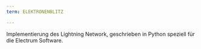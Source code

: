```yaml
---
term: ELEKTRONENBLITZ

---
```

Implementierung des Lightning Network, geschrieben in Python speziell für die Electrum Software.